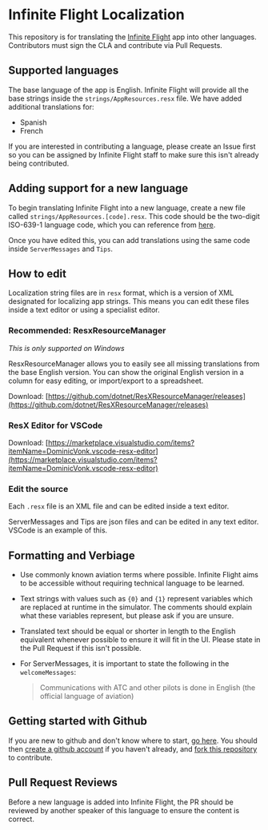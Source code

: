 # Infinite Flight Localization

This repository is for translating the [Infinite Flight](https://infiniteflight.com) app into other languages. Contributors must sign the CLA and contribute via Pull Requests.

## Supported languages

The base language of the app is English. Infinite Flight will provide all the base strings inside the `strings/AppResources.resx` file. We have added additional translations for:
 - Spanish
 - French

If you are interested in contributing a language, please create an Issue first so you can be assigned by Infinite Flight staff to make sure this isn't already being contributed.

## Adding support for a new language

To begin translating Infinite Flight into a new language, create a new file called `strings/AppResources.[code].resx`. This code should be the two-digit ISO-639-1 language code, which you can reference from [here](https://en.wikipedia.org/wiki/List_of_ISO_639-1_codes).

Once you have edited this, you can add translations using the same code inside `ServerMessages` and `Tips`.

## How to edit

Localization string files are in `resx` format, which is a version of XML designated for localizing app strings. This means you can edit these files inside a text editor or using a specialist editor.

### Recommended: ResxResourceManager
_This is only supported on Windows_

ResxResourceManager allows you to easily see all missing translations from the base English version. You can show the original English version in a column for easy editing, or import/export to a spreadsheet.

Download: [https://github.com/dotnet/ResXResourceManager/releases](https://github.com/dotnet/ResXResourceManager/releases)

### ResX Editor for VSCode

Download: [https://marketplace.visualstudio.com/items?itemName=DominicVonk.vscode-resx-editor](https://marketplace.visualstudio.com/items?itemName=DominicVonk.vscode-resx-editor)

### Edit the source

Each `.resx` file is an XML file and can be edited inside a text editor.

ServerMessages and Tips are json files and can be edited in any text editor. VSCode is an example of this.

## Formatting and Verbiage

 - Use commonly known aviation terms where possible. Infinite Flight aims to be accessible without requiring technical language to be learned.

 - Text strings with values such as `{0}` and `{1}` represent variables which are replaced at runtime in the simulator. The comments should explain what these variables represent, but please ask if you are unsure.

 - Translated text should be equal or shorter in length to the English equivalent whenever possible to ensure it will fit in the UI. Please state in the Pull Request if this isn't possible.

 - For ServerMessages, it is important to state the following in the `welcomeMessages`: 
   > Communications with ATC and other pilots is done in English (the official language of aviation)

## Getting started with Github 

If you are new to github and don't know where to start, [go here](https://medium.com/@mvthanoshan9/ubuntu-a-beginners-guide-to-git-github-44a2d2fda0b8). You should then [create a github account](https://github.com/signup) if you haven't already, and [fork this repository](https://www.freecodecamp.org/news/how-to-make-your-first-pull-request-on-github-3/) to contribute.

## Pull Request Reviews

Before a new language is added into Infinite Flight, the PR should be reviewed by another speaker of this language to ensure the content is correct.

